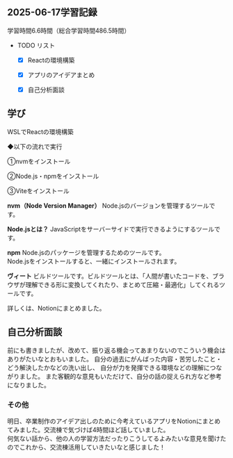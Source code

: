 ## 2025-06-17学習記録
学習時間6.6時間（総合学習時間486.5時間）

  - TODO リスト
    - [x] Reactの環境構築
    - [x] アプリのアイデアまとめ
    - [x] 自己分析面談


## 学び
WSLでReactの環境構築

◆以下の流れで実行

①nvmをインストール

②Node.js・npmをインストール

③Viteをインストール

**nvm（Node Version Manager）** Node.jsのバージョンを管理するツールです。  

**Node.jsとは？**  JavaScriptをサーバーサイドで実行できるようにするツールです。  

**npm** Node.jsのパッケージを管理するためのツールです。  
Node.jsをインストールすると、一緒にインストールされます。  

**ヴィート** ビルドツールです。ビルドツールとは、「人間が書いたコードを、ブラウザが理解できる形に変換してくれたり、まとめて圧縮・最適化」してくれるツールです。

詳しくは、Notionにまとめました。

## 自己分析面談
前にも書きましたが、改めて、振り返る機会ってあまりないのでこういう機会はありがたいなとおもいました。
自分の過去にがんばった内容・苦労したこと・どう解決したかなどの洗い出し、
自分が力を発揮できる環境などの理解につながりました。
また客観的な意見もいただけて、自分の話の捉えられ方など参考になりました。


### その他
明日、卒業制作のアイデア出しのために今考えているアプリをNotionにまとめてみました。交流棟で気づけば4時間ほど話していました。  
何気ない話から、他の人の学習方法だったりこうしてるよみたいな意見を聞けたのでこれから、交流棟活用していきたいなと感じました！